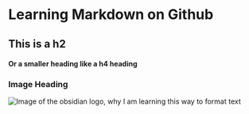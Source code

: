 # Learning Markdown on Github

## This is a h2

#### Or a smaller heading like a h4 heading

### Image Heading

![Image of the obsidian logo, why I am learning this way to format text](https://pbs.twimg.com/profile_images/1664288689147777030/zFbL2mvj_400x400.jpg)


